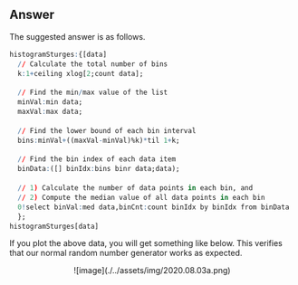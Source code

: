 ## Answer

The suggested answer is as follows.

```q
histogramSturges:{[data]
  // Calculate the total number of bins
  k:1+ceiling xlog[2;count data];
  
  // Find the min/max value of the list
  minVal:min data;
  maxVal:max data;
  
  // Find the lower bound of each bin interval
  bins:minVal+((maxVal-minVal)%k)*til 1+k;
  
  // Find the bin index of each data item
  binData:([] binIdx:bins binr data;data);

  // 1) Calculate the number of data points in each bin, and
  // 2) Compute the median value of all data points in each bin
  0!select binVal:med data,binCnt:count binIdx by binIdx from binData
  };
histogramSturges[data]
```
If you plot the above data, you will get something like below. This verifies that our normal random number generator works as expected.

<span style="display:block;text-align:center">
![image](./../assets/img/2020.08.03a.png)
</span>
